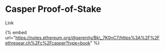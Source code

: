 # Casper Proof-of-Stake

Link

{% embed url="https://notes.ethereum.org/@serenity/Bk\_7K0nC7/https%3A%2F%2Fethresear.ch%2Fc%2Fcasper?type=book" %}



